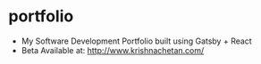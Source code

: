 # portfolio
- My Software Development Portfolio built using Gatsby + React
- Beta Available at: http://www.krishnachetan.com/

